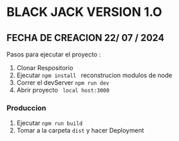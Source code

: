  # BLACK JACK VERSION 1.O 
 
 ## FECHA DE CREACION 22/ 07 / 2024 

Pasos para ejecutar el proyecto :

1. Clonar Respositorio
2. Ejecutar ```npm install ``` reconstrucion modulos de node
3. Correr el devServer ```npm run dev ```
4. Abrir proyecto ``` local host:3000```

### Produccion 

1. Ejecutar ```npm run build ```
2. Tomar a la carpeta ``` dist ``` y hacer Deployment







